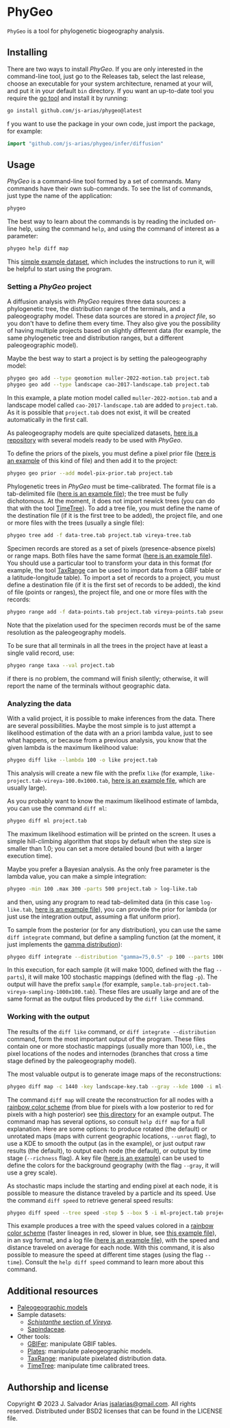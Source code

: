 # PhyGeo

`PhyGeo` is a tool for phylogenetic biogeography analysis.

## Installing

There are two ways to install *PhyGeo*.
If you are only interested in the command-line tool,
just go to the Releases tab,
select the last release,
choose an executable for your system architecture,
renamed at your will,
and put it in your default `bin` directory.
If you want an up-to-date tool
you require the [go tool](https://go.dev/dl/)
and install it by running:

```bash
go install github.com/js-arias/phygeo@latest
```

f you want to use the package
in your own code,
just import the package,
for example:

```go
import "github.com/js-arias/phygeo/infer/diffusion"
```

## Usage

*PhyGeo* is a command-line tool
formed by a set of commands.
Many commands have their own sub-commands.
To see the list of commands,
just type the name of the application:

```bash
phygeo
```

The best way to learn about the commands
is by reading the included on-line help,
using the command `help`,
and using the command of interest as a parameter:

```bash
phygeo help diff map
```

This [simple example dataset](https://github.com/js-arias/schistanthe-data),
which includes the instructions to run it,
will be helpful to start using the program.

### Setting a *PhyGeo* project

A diffusion analysis with *PhyGeo*
requires three data sources:
a phylogenetic tree,
the distribution range of the terminals,
and a paleogeography model.
These data sources are stored in a *project file*,
so you don't have to define them every time.
They also give you the possibility
of having multiple projects
based on slightly different data
(for example,
the same phylogenetic tree
and distribution ranges,
but a different paleogeographic model).

Maybe the best way to start a project
is by setting the paleogeography model:

```bash
phygeo geo add --type geomotion muller-2022-motion.tab project.tab
phygeo geo add --type landscape cao-2017-landscape.tab project.tab
```

In this example,
a plate motion model called `muller-2022-motion.tab`
and a landscape model called `cao-2017-landscape.tab`
are added to `project.tab`.
As it is possible that `project.tab` does not exist,
it will be created automatically in the first call.

As paleogeography models
are quite specialized datasets,
[here is a repository](https://github.com/js-arias/geomodels)
with several models ready to be used with *PhyGeo*.

To define the priors of the pixels,
you must define a pixel prior file
([here is an example](https://github.com/js-arias/schistanthe-data/blob/main/model-pix-prior.tab)
of this kind of file)
and then add it to the project:

```bash
phygeo geo prior --add model-pix-prior.tab project.tab
```

Phylogenetic trees in *PhyGeo* must be time-calibrated.
The format file is a tab-delimited file
([here is an example file](https://github.com/js-arias/schistanthe-data/blob/main/rhodo-tree-360.tab));
the tree must be fully dichotomous.
At the moment,
it does not import newick trees
(you can do that with the tool [TimeTree](https://github.com/js-arias/timetree)).
To add a tree file,
you must define the name of the destination file
(if it is the first tree to be added),
the project file,
and one or more files
with the trees
(usually a single file):

```bash
phygeo tree add -f data-tree.tab project.tab vireya-tree.tab
```

Specimen records
are stored as a set of pixels
(presence-absence pixels)
or range maps.
Both files have the same format
([here is an example file](https://github.com/js-arias/schistanthe-data/blob/main/rhodo-points-360.tab)).
You should use a particular tool
to transform your data in this format
(for example,
the tool [TaxRange](https://github.com/js-arias/ranges)
can be used to import data
from a GBIF table
or a latitude-longitude table).
To import a set of records to a project,
you must define a destination file
(if it is the first set of records to be added),
the kind of file
(points or ranges),
the project file,
and one or more files with the records:

```bash
phygeo range add -f data-points.tab project.tab vireya-points.tab pseudovireya-points.tab
```

Note that the pixelation used
for the specimen records
must be of the same resolution
as the paleogeography models.

To be sure that all terminals
in all the trees
in the project have at least
a single valid record,
use:

```bash
phygeo range taxa --val project.tab
```

if there is no problem,
the command will finish silently;
otherwise,
it will report
the name of the terminals
without geographic data.

### Analyzing the data

With a valid project,
it is possible to make inferences from the data.
There are several possibilities.
Maybe the most simple
is to just attempt a likelihood estimation
of the data with an a priori lambda value,
just to see what happens,
or because from a previous analysis,
you know that the given lambda
is the maximum likelihood value:

```bash
phygeo diff like --lambda 100 -o like project.tab
```

This analysis
will create a new file with the prefix `like`
(for example,
`like-project.tab-vireya-100.0x1000.tab`,
[here is an example file](https://github.com/js-arias/schistanthe-data/blob/main/ml-project-360.tab-vireya-150.000000x1000.tab),
which are usually large).

As you probably want to know
the maximum likelihood estimate of lambda,
you can use the command `diff ml`:

```bash
phygeo diff ml project.tab
```

The maximum likelihood estimation
will be printed on the screen.
It uses a simple hill-climbing algorithm
that stops by default
when the step size is smaller than 1.0;
you can set a more detailed bound
(but with a larger execution time).

Maybe
you prefer a Bayesian analysis.
As the only free parameter is the lambda value,
you can make a simple integration:

```bash
phygeo -min 100 .max 300 -parts 500 project.tab > log-like.tab
```

and then,
using any program to read tab-delimited data
(in this case `log-like.tab`,
[here is an example file](https://github.com/js-arias/schistanthe-data/blob/main/vireya-integrate-360.tab)),
you can provide the prior for lambda
(or just use the integration output,
assuming a flat uniform prior).

To sample from the posterior
(or for any distribution),
you can use the same `diff integrate` command,
but define a sampling function
(at the moment,
it just implements the [gamma distribution](https://en.wikipedia.org/wiki/Gamma_distribution)):

```bash
phygeo diff integrate --distribution "gamma=75,0.5" -p 100 --parts 1000 project.tab
```

In this execution,
for each sample
(it will make 1000,
defined with the flag `--parts`),
it will make 100 stochastic mappings
(defined with the flag `-p`).
The output will have the prefix
`sample`
(for example,
`sample.tab-project.tab-vireya-sampling-1000x100.tab`).
These files are usually large
and are of the same format
as the output files produced
by the `diff like` command.

### Working with the output

The results of the `diff like` command,
or `diff integrate --distribution` command,
form the most important output of the program.
These files contain one
or more stochastic mappings
(usually more than 100),
i.e.,
the pixel locations of the nodes
and internodes
(branches that cross a time stage
defined by the paleogeography model).

The most valuable output
is to generate image maps
of the reconstructions:

```bash
phygeo diff map -c 1440 -key landscape-key.tab --gray --kde 1000 -i ml-project.tab -o ml project.tab
```

The command `diff map`
will create the reconstruction for all nodes
with a [rainbow color scheme](https://personal.sron.nl/~pault/#fig:scheme_rainbow_smooth)
(from blue for pixels with a low posterior
to red for pixels with a high posterior)
see [this directory](https://github.com/js-arias/schistanthe-data/tree/main/recs-95)
for an example output.
The command map has several options,
so consult `help diff map` for a full explanation.
Here are some options:
to produce rotated
(the default)
or unrotated maps
(maps with current geographic locations,
`--unrot` flag),
to use a KDE to smooth the output
(as in the example),
or just output raw results
(the default),
to output each node
(the default),
or output by time stage
(`--richness` flag).
A key file
([here is an example](https://github.com/js-arias/schistanthe-data/blob/main/landscape-key.tab))
can be used to define the colors
for the background geography
(with the flag `--gray`,
it will use a grey scale).

As stochastic maps
include the starting and ending pixel
at each node,
it is possible to measure
the distance traveled by a particle
and its speed.
Use the command `diff speed`
to retrieve general speed results:

```bash
phygeo diff speed --tree speed -step 5 --box 5 -i ml-project.tab project.tab > speed.txt
```

This example
produces a tree
with the speed values colored
in a [rainbow color scheme](https://personal.sron.nl/~pault/#fig:scheme_rainbow_smooth)
(faster lineages in red,
slower in blue,
see [this example file](https://github.com/js-arias/sapindaceae/blob/main/speed-joyce2023.svg)),
in an svg format,
and a log file
([here is an example file](https://github.com/js-arias/sapindaceae/blob/main/speed-branch.txt)),
with the speed
and distance traveled on average
for each node.
With this command,
it is also possible
to measure the speed
at different time stages
(using the flag `--time`).
Consult the `help diff speed` command
to learn more about this command.

## Additional resources

- [Paleogeographic models](https://github.com/js-arias/geomodels)
- Sample datasets:
  - [*Schistanthe* section of *Vireya*](https://github.com/js-arias/schistanthe-data/).
  - [Sapindaceae](https://github.com/js-arias/sapindaceae).
- Other tools:
  - [GBIFer](https://github.com/js-arias/gbifer):
    manipulate GBIF tables.
  - [Plates](https://github.com/js-arias/earth):
    manipulate paleogeographic models.
  - [TaxRange](https://github.com/js-arias/ranges):
    manipulate pixelated distribution data.
  - [TimeTree](https://github.com/js-arias/timetree):
    manipulate time calibrated trees.

## Authorship and license

Copyright © 2023 J. Salvador Arias <jsalarias@gmail.com>.
All rights reserved.
Distributed under BSD2 licenses that can be found in the LICENSE file.
